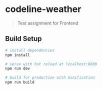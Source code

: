 # codeline-weather

> Test assignment for Frontend

## Build Setup

``` bash
# install dependencies
npm install

# serve with hot reload at localhost:8080
npm run dev

# build for production with minification
npm run build
